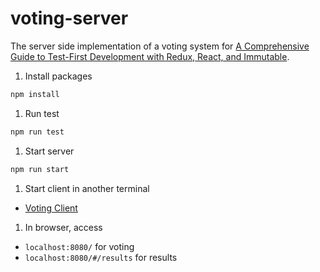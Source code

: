 # voting-server

The server side implementation of a voting system for [A Comprehensive Guide to Test-First Development with Redux, React, and Immutable](http://teropa.info/blog/2015/09/10/full-stack-redux-tutorial.html).

1. Install packages

  ``` bash
  npm install
  ```

1. Run test

  ``` bash
  npm run test
  ```

1. Start server

  ``` bash
  npm run start
  ```

1. Start client in another terminal

  - [Voting Client](https://github.com/navyboys/voting-client)

1. In browser, access
  - `localhost:8080/` for voting
  - `localhost:8080/#/results` for results
